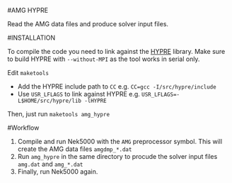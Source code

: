 #AMG HYPRE

Read the AMG data files and produce solver input files.  

#INSTALLATION

To compile the code you need to link against the [HYPRE](http://computation.llnl.gov/projects/hypre-scalable-linear-solvers-multigrid-methods) library. Make sure to build HYPRE with `--without-MPI` as the tool works in serial only.

Edit `maketools`

* Add the HYPRE include path to `CC` e.g. `CC=gcc -I/src/hypre/include`
* Use `USR_LFLAGS` to link against HYPRE e.g. `USR_LFLAGS=-L$HOME/src/hypre/lib -lHYPRE`

Then, just run `maketools amg_hypre`


#Workflow

1. Compile and run Nek5000 with the `AMG` preprocessor symbol. This will create the AMG data files `amgdmp_*.dat`
2. Run `amg_hypre` in the same directory to procude the solver input files `amg.dat` and `amg_*.dat` 
3. Finally, run Nek5000 again. 

